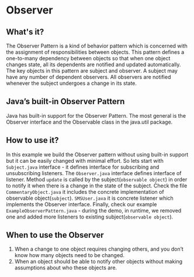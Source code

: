 # Observer

## What's it?
The Observer Pattern is a kind of behavior pattern which is concerned with the assignment of responsibilities between objects.
This pattern defines a one-to-many dependency between objects so that when one object changes state,
all its dependents are notified and updated automatically. The key objects in this pattern are subject and observer.
A subject may have any number of dependent observers.
All observers are notified whenever the subject undergoes a change in its state.

## Java’s built-in Observer Pattern
Java has built-in support for the Observer Pattern.
The most general is the Observer interface and the Observable class in the java.util package.

## How to use it?
In this example we build the Observer pattern without using built-in support but it can be easily changed
with minimal effort. So lets start with `Subject.java` interface - it defines interface for subscribing and unsubscribing listeners.
The `Observer.java` interface defines interface of listener. Method `update` is called by the subject(`observable object`)
in order to notify it when there is a change in the state of the subject. Check the file `CommentaryObject.java` it
includes the concrete implementation of observable object(`subject`). `SMSUser.java` it is concrete
listener which implements the Observer interface. Finally, check our example `ExampleObserverPattern.java` -
during the demo, in runtime, we removed one and added more listeners to existing subject(`observable object`).

## When to use the Observer
1. When a change to one object requires changing others, and you don’t know how many objects need to be changed.
2. When an object should be able to notify other objects without making assumptions about who these objects are.


